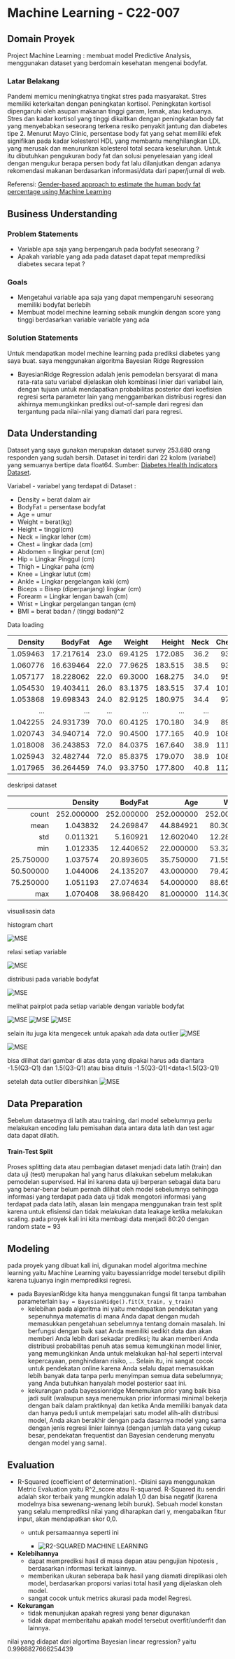 # Machine Learning - C22-007

## Domain Proyek
Project Machine Learning : membuat model Predictive Analysis, menggunakan dataset yang berdomain kesehatan mengenai bodyfat.
### Latar Belakang
Pandemi memicu meningkatnya tingkat stres pada masyarakat. Stres memiliki keterkaitan dengan peningkatan kortisol. Peningkatan kortisol dipengaruhi oleh asupan makanan tinggi garam, lemak, atau keduanya. Stres dan kadar kortisol yang tinggi dikaitkan dengan peningkatan body fat yang  menyebabkan seseorang terkena resiko penyakit jantung dan diabetes tipe 2.
Menurut Mayo Clinic, persentase body fat yang sehat memiliki efek signifikan pada kadar kolesterol HDL yang membantu menghilangkan LDL yang merusak dan menurunkan kolesterol total secara keseluruhan. Untuk itu dibutuhkan pengukuran body fat dan solusi penyelesaian yang ideal dengan mengukur berapa persen body fat lalu dilanjutkan dengan adanya rekomendasi makanan berdasarkan informasi/data dari paper/jurnal di web.


Referensi: [Gender-based approach to estimate the human body fat percentage using Machine Learning](https://ieeexplore.ieee.org/abstract/document/9533512)

## Business Understanding
### Problem Statements
- Variable apa saja yang berpengaruh pada bodyfat seseorang ?
- Apakah variable yang ada pada dataset dapat tepat memprediksi diabetes secara tepat ?
 
### Goals
- Mengetahui variable apa saja yang dapat mempengaruhi seseorang memiliki bodyfat berlebih
- Membuat model mechine learning sebaik mungkin dengan score yang tinggi berdasarkan variable variable yang ada 

### Solution Statements
Untuk mendapatkan model mechine learning pada prediksi diabetes yang saya buat. saya menggunakan algoritma Bayesian Ridge Regression
- BayesianRidge Regression adalah jenis pemodelan bersyarat di mana rata-rata satu variabel dijelaskan oleh kombinasi linier dari variabel lain, dengan tujuan untuk mendapatkan probabilitas posterior dari koefisien regresi serta parameter lain yang menggambarkan distribusi regresi dan akhirnya memungkinkan prediksi out-of-sample dari regresi dan tergantung pada nilai-nilai yang diamati dari para regresi.

## Data Understanding
Dataset yang saya gunakan merupakan dataset survey 253.680 orang responden yang sudah bersih. Dataset ini terdiri dari 22 kolom (variabel) yang semuanya bertipe data float64.
Sumber: [Diabetes Health Indicators Dataset](https://www.kaggle.com/datasets/alexteboul/diabetes-health-indicators-dataset?select=diabetes_binary_health_indicators_BRFSS2015.csv).

Variabel - variabel yang terdapat di Dataset :
- Density = berat dalam air
- BodyFat = persentase bodyfat 
- Age = umur
- Weight = berat(kg)
- Height = tinggi(cm)
- Neck = lingkar leher (cm)
- Chest = lingkar dada (cm)
- Abdomen = lingkar perut (cm)
- Hip = Lingkar Pinggul (cm)
- Thigh = Lingkar paha (cm)
- Knee = Lingkar lutut (cm)
- Ankle = Lingkar pergelangan kaki (cm)
- Biceps = Bisep (diperpanjang) lingkar (cm)
- Forearm = Lingkar lengan bawah (cm)
- Wrist = Lingkar pergelangan tangan (cm)
- BMI = berat badan / (tinggi badan)^2


Data loading 

|  Density |   BodyFat |  Age |  Weight |  Height | Neck | Chest | Abdomen |   Hip | Thigh | Knee | Ankle | Biceps | Forearm | Wrist |       BMI |
|---------:|----------:|-----:|--------:|--------:|-----:|------:|--------:|------:|------:|-----:|------:|-------:|--------:|------:|----------:|
| 1.059463 | 17.217614 | 23.0 | 69.4125 | 172.085 | 36.2 |  93.1 |    85.2 |  94.5 |  59.0 | 37.3 |  21.9 |   32.0 |    27.4 |  17.1 | 23.439679 |
| 1.060776 | 16.639464 | 22.0 | 77.9625 | 183.515 | 38.5 |  93.6 |    83.0 |  98.7 |  58.7 | 37.3 |  23.4 |   30.5 |    28.9 |  18.2 | 23.149554 |
| 1.057177 | 18.228062 | 22.0 | 69.3000 | 168.275 | 34.0 |  95.8 |    87.9 |  99.2 |  59.6 | 38.9 |  24.0 |   28.8 |    25.2 |  16.6 | 24.473385 |
| 1.054530 | 19.403411 | 26.0 | 83.1375 | 183.515 | 37.4 | 101.8 |    86.4 | 101.2 |  60.1 | 37.3 |  22.8 |   32.4 |    29.4 |  18.2 | 24.686176 |
| 1.053868 | 19.698343 | 24.0 | 82.9125 | 180.975 | 34.4 |  97.3 |   100.0 | 101.9 |  63.2 | 42.2 |  24.0 |   32.2 |    27.7 |  17.7 | 25.315286 |
|      ... |       ... |  ... |     ... |     ... |  ... |   ... |     ... |   ... |   ... |  ... |   ... |    ... |     ... |   ... |       ... |
| 1.042255 | 24.931739 | 70.0 | 60.4125 | 170.180 | 34.9 | 89.2  | 83.6    | 88.8  | 49.6  | 34.8 | 21.5  | 25.6   | 25.7    | 18.5  | 20.859782 |
| 1.020743 | 34.940714 | 72.0 | 90.4500 | 177.165 | 40.9 | 108.5 | 105.0   | 104.5 | 59.6  | 40.8 | 23.2  | 35.2   | 28.6    | 20.1  | 28.817262 |
| 1.018008 | 36.243853 | 72.0 | 84.0375 | 167.640 | 38.9 | 111.1 | 111.5   | 101.7 | 60.3  | 37.3 | 21.5  | 31.3   | 27.2    | 18.0  | 29.903211 |
| 1.025943 | 32.482744 | 72.0 | 85.8375 | 179.070 | 38.9 | 108.3 | 101.3   | 97.8  | 56.0  | 41.6 | 22.7  | 30.5   | 29.4    | 19.8  | 26.768953 |
| 1.017965 | 36.264459 | 74.0 | 93.3750 | 177.800 | 40.8 | 112.4 | 108.5   | 107.1 | 59.3  | 42.2 | 24.6  | 33.7   | 30.0    | 20.6  | 29.537049 |

deskripsi dataset

|           |    Density |    BodyFat |        Age |     Weight |     Height |       Neck |      Chest |    Abdomen |        Hip |      Thigh |       Knee |      Ankle |     Biceps |    Forearm |      Wrist |        BMI |
|----------:|-----------:|-----------:|-----------:|-----------:|-----------:|-----------:|-----------:|-----------:|-----------:|-----------:|-----------:|-----------:|-----------:|-----------:|-----------:|-----------:|
|     count | 252.000000 | 252.000000 | 252.000000 | 252.000000 | 252.000000 | 252.000000 | 252.000000 | 252.000000 | 252.000000 | 252.000000 | 252.000000 | 252.000000 | 252.000000 | 252.000000 | 252.000000 | 252.000000 |
|      mean |   1.043832 |  24.269847 |  44.884921 |  80.305446 | 178.508075 |  37.967808 | 100.742163 |  92.428770 |  99.735268 |  59.328175 |  38.562500 |  23.038095 |  32.255605 |  28.675595 |  18.222222 | 25.121930  |
|       std |   0.011321 |   5.160921 |  12.602040 |  12.284289 |   6.751411 |   2.301730 |   8.161876 |  10.293612 |   6.438057 |   4.962811 |   2.321649 |   1.403545 |   2.958537 |   1.962956 |   0.911143 | 3.274559   |
|       min |   1.012335 |  12.440652 |  22.000000 |  53.325000 | 158.115000 |  31.862500 |  79.300000 |  69.400000 |  85.000000 |  47.200000 |  33.000000 |  19.100000 |  24.800000 |  23.250000 |  15.800000 | 17.874982  |
| 25.750000 |   1.037574 |  20.893605 |  35.750000 |  71.550000 | 173.355000 |  36.400000 |  94.350000 |  84.575000 |  95.500000 |  56.000000 |  36.975000 |  22.000000 |  30.200000 |  27.300000 |  17.600000 | 22.853241  |
| 50.500000 |   1.044006 |  24.135207 |  43.000000 |  79.425000 | 177.800000 |  38.000000 |  99.650000 |  90.950000 |  99.300000 |  59.000000 |  38.500000 |  22.800000 |  32.050000 |  28.700000 |  18.300000 | 24.895566  |
| 75.250000 | 1.051193   | 27.074634  | 54.000000  | 88.650000  | 183.515000 | 39.425000  | 105.375000 | 99.325000  | 103.525000 | 62.350000  | 39.925000  | 24.000000  | 34.325000  | 30.000000  | 18.800000  | 27.118085  |
| max       | 1.070408   | 38.968420  | 81.000000  | 114.300000 | 197.485000 | 43.962500  | 121.912500 | 121.450000 | 115.562500 | 71.875000  | 44.350000  | 27.000000  | 40.512500  | 34.050000  | 20.600000  | 33.515350  |

visualisasin data

histogram chart 

![MSE](https://github.com/C22-007/ML-/blob/main/image%20capstone/download%20(2).png?raw=True)

relasi setiap variable 

![MSE](https://github.com/C22-007/ML-/blob/main/image%20capstone/download%20(1).png?raw=True)

distribusi pada variable bodyfat

![MSE](https://github.com/C22-007/ML-/blob/main/image%20capstone/download.png?raw=True)

melihat pairplot pada setiap variable dengan variable bodyfat

![MSE](https://github.com/C22-007/ML-/blob/main/image%20capstone/pairplot%201.png?raw=True)
![MSE](https://github.com/C22-007/ML-/blob/main/image%20capstone/pairplot%202.png?raw=True)
![MSE](https://github.com/C22-007/ML-/blob/main/image%20capstone/pairplot%203.png?raw=True)



selain itu juga kita mengecek untuk apakah ada data outlier 
![MSE](https://github.com/C22-007/ML-/blob/main/image%20capstone/boxplot%201.png?raw=True)

![MSE](https://github.com/alpiansyah1204/ml-terapan-s1/blob/main/image/outlier.jpeg?raw=True)

bisa dilihat dari gambar di atas data yang dipakai harus ada diantara -1.5(Q3-Q1) dan 1.5(Q3-Q1) atau bisa ditulis 
-1.5(Q3-Q1)<data<1.5(Q3-Q1)

setelah data outlier dibersihkan 
![MSE](https://github.com/C22-007/ML-/blob/main/image%20capstone/boxplot%202.png?raw=True)


## Data Preparation
Sebelum datasetnya di latih atau training, dari model sebelumnya perlu melakukan encoding lalu pemisahan data antara data latih dan test agar data dapat dilatih.


#### Train-Test Split
Proses splitting data atau pembagian dataset menjadi data latih (train) dan data uji (test) merupakan hal yang harus dilakukan sebelum melakukan pemodelan supervised. Hal ini karena data uji berperan sebagai data baru yang benar-benar belum pernah dilihat oleh model sebelumnya sehingga informasi yang terdapat pada data uji tidak mengotori informasi yang terdapat pada data latih, alasan lain mengapa menggunakan train test split karena untuk efisiensi dan tidak melakukan data leakage ketika melakukan scaling. pada proyek kali ini kita membagi data menjadi 80:20 dengan random state = 93 

## Modeling

pada proyek yang dibuat kali ini, digunakan model algoritma mechine learning yaitu Machine Learning yaitu bayessianridge model tersebut dipilih karena tujuanya ingin memprediksi regresi. 

- pada BayesianRidge kita hanya menggunakan fungsi fit tanpa tambahan parameterlain 
`bay = BayesianRidge().fit(X_train, y_train)`
  - kelebihan pada algoritma ini yaitu mendapatkan pendekatan yang sepenuhnya matematis di mana Anda dapat dengan mudah memasukkan pengetahuan sebelumnya tentang domain masalah. Ini berfungsi dengan baik saat Anda memiliki sedikit data dan akan memberi Anda lebih dari sekadar prediksi; itu akan memberi Anda distribusi probabilitas penuh atas semua kemungkinan model linier, yang memungkinkan Anda untuk melakukan hal-hal seperti interval kepercayaan, penghindaran risiko, ... Selain itu, ini sangat cocok untuk pendekatan online karena Anda selalu dapat memasukkan lebih banyak data tanpa perlu menyimpan semua data sebelumnya; yang Anda butuhkan hanyalah model posterior saat ini.
  - kekurangan pada bayessionridge Menemukan prior yang baik bisa jadi sulit (walaupun saya menemukan prior informasi minimal bekerja dengan baik dalam praktiknya) dan ketika Anda memiliki banyak data dan hanya peduli untuk mempelajari satu model alih-alih distribusi model, Anda akan berakhir dengan pada dasarnya model yang sama dengan jenis regresi linier lainnya (dengan jumlah data yang cukup besar, pendekatan frequentist dan Bayesian cenderung menyatu dengan model yang sama).
  
  
## Evaluation
- R-Squared (coefficient of determination).
 -Disini saya menggunakan Metric Evaluation yaitu R^2_score atau R-squared. R-Squared itu sendiri adalah skor terbaik yang mungkin adalah 1,0 dan bisa negatif (karena modelnya bisa sewenang-wenang lebih buruk). Sebuah model konstan yang selalu memprediksi nilai yang diharapkan dari y, mengabaikan fitur input, akan mendapatkan skor 0,0.
  - untuk persamaannya seperti ini
 
    - ![R2-SQUARED MACHINE LEARNING](https://user-images.githubusercontent.com/64582353/135482517-1f589eb6-d59f-4872-8d9d-eddd673c1124.png)
- **Kelebihannya**
  - dapat memprediksi hasil di masa depan atau pengujian hipotesis , berdasarkan informasi terkait lainnya.
  - memberikan ukuran seberapa baik hasil yang diamati direplikasi oleh model, berdasarkan proporsi variasi total hasil yang dijelaskan oleh model.
  - sangat cocok untuk metrics akurasi pada model Regresi.
- **Kekurangan**
  - tidak menunjukan apakah regresi yang benar digunakan
  - tidak dapat memberitahu apakah model tersebut overfit/underfit dan lainnya.
  
  
 nilai yang didapat dari algortima Bayesian linear regression? yaitu 0.9966827666254439
